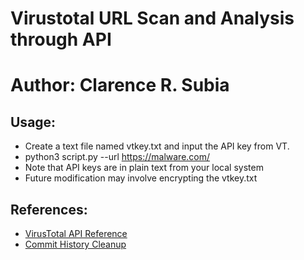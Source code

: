 # Virustotal URL Scan and Analysis through API
# Author: Clarence R. Subia

## Usage:

* Create a text file named vtkey.txt and input the API key from VT.
* python3 script.py --url https://malware.com/
* Note that API keys are in plain text from your local system
* Future modification may involve encrypting the vtkey.txt

## References:

* [VirusTotal API Reference](https://developers.virustotal.com/reference/overview)
* [Commit History Cleanup](https://stackoverflow.com/questions/13716658/how-to-delete-all-commit-history-in-github)